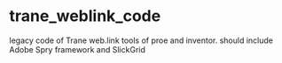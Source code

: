 # trane_weblink_code
legacy code of Trane web.link tools of proe and inventor.
should include Adobe Spry framework and SlickGrid
